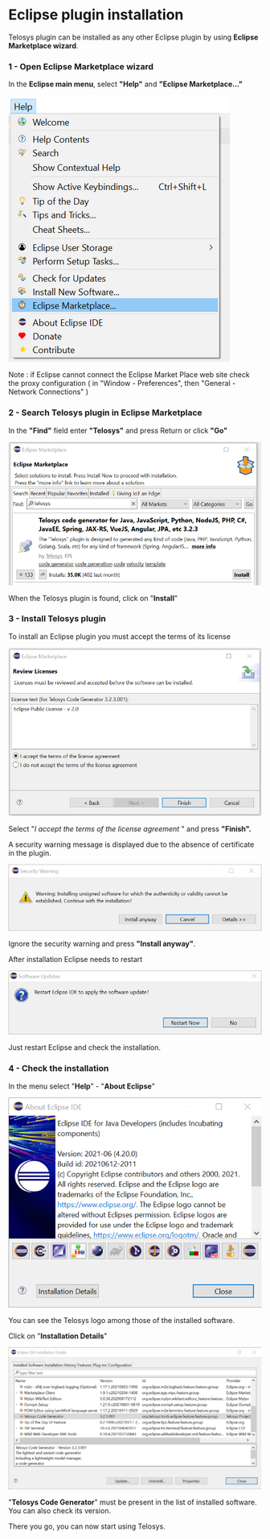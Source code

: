 # Eclipse plugin installation

Telosys plugin can be installed as any other Eclipse plugin by using **Eclipse Marketplace wizard**.

### **1 -** Open Eclipse Marketplace wizard

In the **Eclipse main menu**, select **"Help"** and **"Eclipse Marketplace..."**

![](../.gitbook/assets/eclipse-1-menu-marketplace.png)

Note : if Eclipse cannot connect the Eclipse Market Place web site check the proxy configuration ( in "Window - Preferences", then "General - Network Connections" )

### 2 - Search Telosys plugin in Eclipse Marketplace

In the **"Find"** field enter **"Telosys"** and press Return or click **"Go"**

![](../.gitbook/assets/eclipse-2-marketplace-search.png)

When the Telosys plugin is found, click on "**Install**"

### 3 - Install Telosys plugin

To install an Eclipse plugin you must accept the terms of its license

![](../.gitbook/assets/eclipse-3-review-licences.png)

Select "_I accept the terms of the license agreement_ " and press **"Finish".**

A security warning message is displayed due to the absence of certificate in the plugin.

![](../.gitbook/assets/eclipse-4-security-warning.png)

Ignore the security warning and press **"Install anyway"**.

After installation Eclipse needs to restart

![](../.gitbook/assets/eclipse-5-restart.png)

Just restart Eclipse and check the installation.

### 4 - Check the installation

In the menu select "**Help**" - "**About Eclipse**"

![](../.gitbook/assets/eclipse-6-about.png)

You can see the Telosys logo among those of the installed software.

Click on "**Installation Details**"&#x20;

![](../.gitbook/assets/eclipse-7-installed-software.png)

"**Telosys Code Generator**" must be present in the list of installed software. You can also check its version.



There you go, you can now start using Telosys.
